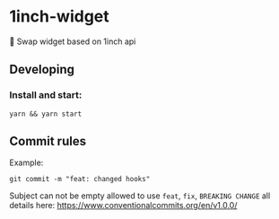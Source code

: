 # 1inch-widget

🧩 Swap widget based on 1inch api

## Developing

### Install and start:

```shell
yarn && yarn start
```

## Commit rules

Example:

```shell
git commit -m "feat: changed hooks"
```

Subject can not be empty allowed to use `feat`, `fix`, `BREAKING CHANGE` all details here:
https://www.conventionalcommits.org/en/v1.0.0/
